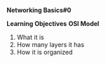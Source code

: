 **Networking Basics#0**

**Learning Objectives**
**OSI Model**
1. What it is
2. How many layers it has
3. How it is organized
